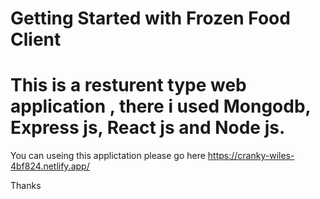 # Getting Started with Frozen Food Client

# This is a resturent type web application , there i used Mongodb, Express js, React js and Node js.

You can useing this applictation please go here https://cranky-wiles-4bf824.netlify.app/

Thanks
